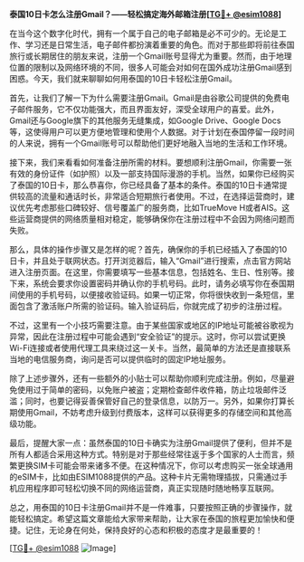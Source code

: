 **泰国10日卡怎么注册Gmail？——轻松搞定海外邮箱注册[[TG💪+ @esim1088](https://t.me/s/esim1088)]**

在当今这个数字化时代，拥有一个属于自己的电子邮箱是必不可少的。无论是工作、学习还是日常生活，电子邮件都扮演着重要的角色。而对于那些即将前往泰国旅行或长期居住的朋友来说，注册一个Gmail账号显得尤为重要。然而，由于地理位置的限制以及网络环境的不同，很多人可能会对如何在国外成功注册Gmail感到困惑。今天，我们就来聊聊如何用泰国的10日卡轻松注册Gmail。

首先，让我们了解一下为什么需要注册Gmail。Gmail是由谷歌公司提供的免费电子邮件服务，它不仅功能强大，而且界面友好，深受全球用户的喜爱。此外，Gmail还与Google旗下的其他服务无缝集成，如Google Drive、Google Docs等，这使得用户可以更方便地管理和使用个人数据。对于计划在泰国停留一段时间的人来说，拥有一个Gmail账号可以帮助他们更好地融入当地的生活和工作环境。

接下来，我们来看看如何准备注册所需的材料。要想顺利注册Gmail，你需要一张有效的身份证件（如护照）以及一部支持国际漫游的手机。当然，如果你已经购买了泰国的10日卡，那么恭喜你，你已经具备了基本的条件。泰国的10日卡通常提供较高的流量和通话时长，非常适合短期旅行者使用。不过，在选择运营商时，建议优先考虑那些口碑较好、信号覆盖广的服务商，比如TrueMove H或者AIS。这些运营商提供的网络质量相对稳定，能够确保你在注册过程中不会因为网络问题而失败。

那么，具体的操作步骤又是怎样的呢？首先，确保你的手机已经插入了泰国的10日卡，并且处于联网状态。打开浏览器后，输入“Gmail”进行搜索，点击官方网站进入注册页面。在这里，你需要填写一些基本信息，包括姓名、生日、性别等。接下来，系统会要求你设置密码并确认你的手机号码。此时，请务必填写你在泰国期间使用的手机号码，以便接收验证码。如果一切正常，你将很快收到一条短信，里面包含了激活账户所需的验证码。输入验证码后，你就完成了初步的注册过程。

不过，这里有一个小技巧需要注意。由于某些国家或地区的IP地址可能被谷歌视为异常，因此在注册过程中可能会遇到“安全验证”的提示。这时，你可以尝试更换Wi-Fi连接或者使用代理工具来绕过这一关卡。当然，最简单的方法还是直接联系当地的电信服务商，询问是否可以提供临时的固定IP地址服务。

除了上述步骤外，还有一些额外的小贴士可以帮助你顺利完成注册。例如，尽量避免使用过于简单的密码，以免账户被盗；定期检查邮件收件箱，防止垃圾邮件泛滥；同时，也要记得妥善保管好自己的登录信息，以防万一。另外，如果你打算长期使用Gmail，不妨考虑升级到付费版本，这样可以获得更多的存储空间和其他高级功能。

最后，提醒大家一点：虽然泰国的10日卡确实为注册Gmail提供了便利，但并不是所有人都适合采用这种方式。特别是对于那些经常往返于多个国家的人士而言，频繁更换SIM卡可能会带来诸多不便。在这种情况下，你可以考虑购买一张全球通用的eSIM卡，比如由ESIM1088提供的产品。这种卡片无需物理插拔，只需通过手机应用程序即可轻松切换不同的网络运营商，真正实现随时随地畅享互联网。

总之，用泰国的10日卡注册Gmail并不是一件难事，只要按照正确的步骤操作，就能轻松搞定。希望这篇文章能给大家带来帮助，让大家在泰国的旅程更加愉快和便捷。记住，无论身在何处，保持良好的心态和积极的态度才是最重要的！

[[TG💪+ @esim1088](https://t.me/s/esim1088) ![Image](https://i.postimg.cc/4NQfJmqS/Snipaste-2025-05-13-00-14-12.png)]